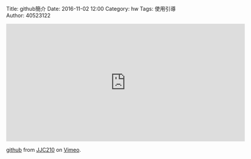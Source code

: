 Title: github簡介
Date: 2016-11-02 12:00
Category: hw
Tags: 使用引導
Author: 40523122

<iframe src="https://player.vimeo.com/video/191363717" width="640" height="316" frameborder="0" webkitallowfullscreen mozallowfullscreen allowfullscreen></iframe>
<p><a href="https://vimeo.com/191363717">github</a> from <a href="https://vimeo.com/user58912544">JJC210</a> on <a href="https://vimeo.com">Vimeo</a>.</p>

<!-- PELICAN_END_SUMMARY -->
